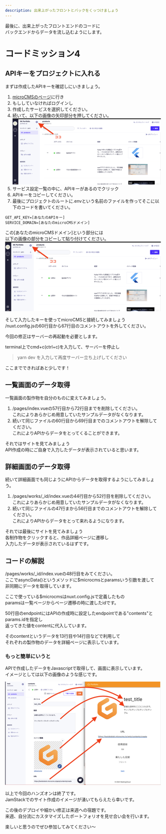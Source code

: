 ```yaml
---
description: 出来上がったフロントとバックをくっつけましょう
---
```

最後に、出来上がったフロントエンドのコードに\
バックエンドからデータを流し込むようにします。

# コードミッション4
## APIキーをプロジェクトに入れる
まずは作成したAPIキーを確認しにいきましょう。

1. [microCMSのページ](https://microcms.io/)に行き
2. もししていなければログインし
3. 作成したサービスを選択してください。
4. 続いて、以下の画像の矢印部分を押してください。\
   ![howToFindYourAPIKey](image/APISettings.png)
5. サービス設定一覧の中に、APIキーがあるのでクリック
6. APIキーをコピーしてください。
7.  最後にプロジェクトのルートに.envという名前のファイルを作ってそこに以下のコードを書いてください。

```
GET_API_KEY=[あなたのAPIキー]
SERVICE_DOMAIN=[あなたのmicroCMSドメイン]
```

この[あなたのmicroCMSドメイン]という部分には\
以下の画像の部分をコピーして貼り付けてください。\
![howToFindYourAPIKey](image/APISettings.png)

そして入力したキーを使ってmicroCMSと接続してみましょう\
/nuxt.config.jsの60行目から67行目のコメントアウトを外してください。

今回の修正はサーバーの再起動を必要とします。

terminal上でcmd+c(ctrl+c)を入力して、サーバーを停止し
>yarn dev
を入力して再度サーバー立ち上げしてください

ここまでできればあと少しです！

## 一覧画面のデータ取得
一覧画面の製作物を自分のものに変えてみましょう。

1. /pages/index.vueの57行目から72行目までを削除してください。</br>これによりあらかじめ用意していたサンプルデータがなくなります。
2. 続いて同じファイルの60行目から69行目までのコメントアウトを解除してください。</br>これによりAPIからデータをとってくることができます。

それではサイトを見てみましょう\
API作成の時にご自身で入力したデータが表示されていると思います。

## 詳細画面のデータ取得
続いて詳細画面でも同じようにAPIからデータを取得するようにしてみましょう。

1. /pages/works/_id/index.vueの44行目から52行目を削除してください。</br>これによりあらかじめ用意していたサンプルデータがなくなります。
2. 続いて同じファイルの47行まから56行目までのコメントアウトを解除してください。</br>これによりAPIからデータをとって来れるようになります。
   
それでは最後にサイトを見てみましょう\
各制作物をクリックすると、作品詳細ページに遷移し\
入力したデータが表示されているはずです。

## コードの解説
/pages/works/_id/index.vueの48行目をみてください。\
ここでasyncData()というメソッドに$microcmsとparamsいう引数を渡して\
非同期にデータを取得しています。

ここで使っている$microcmsはnuxt.config.jsで定義したもの\
paramsは一覧ページからページ遷移の時に渡したidです。

50行目のendpointにはAPIの作成時に設定したendpointである"contents"とparams.idを指定し\
返ってきた値をcontentに代入しています。

そのcontentというデータを13行目や14行目などで利用して\
それぞれの製作物のデータを詳細ページに表示しています。

### もっと簡単にいうと
APIで作成したデータをJavascriptで取得して、画面に表示しています。\
イメージとしては以下の画像のような感じです。

![APIToFront](image/APIToFront.png)


以上で今回のハンズオンは終了です。\
JamStackでのサイト作成のイメージが湧いてもらえたら幸いです。

この後のデプロイや細かい修正は来週への宿題です。\
来週、自分流にカスタマイズしたポートフォリオを見せ合い会を行います。

楽しいと思うのでぜひ参加してみてください〜

